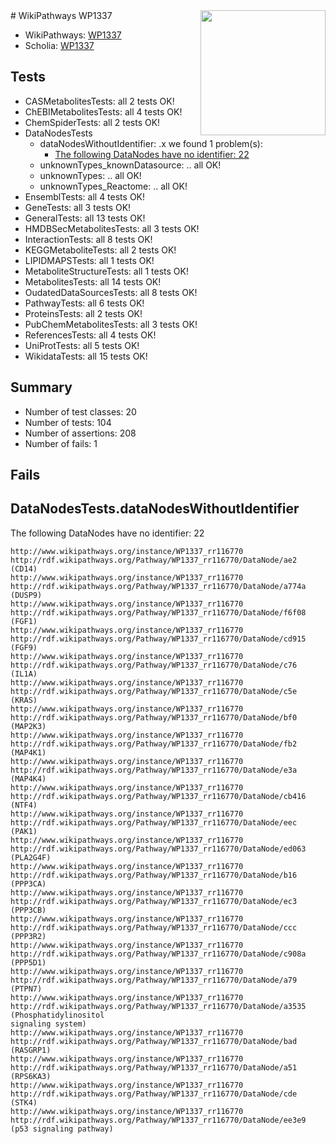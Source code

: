 <img style="float: right; width: 200px" src="https://upload.wikimedia.org/wikipedia/commons/thumb/8/83/Wplogo_with_text_500.png/640px-Wplogo_with_text_500.png" />
# WikiPathways WP1337

* WikiPathways: [WP1337](https://new.wikipathways.org/pathways/WP1337)
* Scholia: [WP1337](https://scholia.toolforge.org/wikipathways/WP1337)
## Tests
* CASMetabolitesTests: all 2 tests OK!
* ChEBIMetabolitesTests: all 4 tests OK!
* ChemSpiderTests: all 2 tests OK!
* DataNodesTests
    * dataNodesWithoutIdentifier: .x we found 1 problem(s):
        * [The following DataNodes have no identifier: 22](#8792c4b1)
    * unknownTypes_knownDatasource: .. all OK!
    * unknownTypes: .. all OK!
    * unknownTypes_Reactome: .. all OK!
* EnsemblTests: all 4 tests OK!
* GeneTests: all 3 tests OK!
* GeneralTests: all 13 tests OK!
* HMDBSecMetabolitesTests: all 3 tests OK!
* InteractionTests: all 8 tests OK!
* KEGGMetaboliteTests: all 2 tests OK!
* LIPIDMAPSTests: all 1 tests OK!
* MetaboliteStructureTests: all 1 tests OK!
* MetabolitesTests: all 14 tests OK!
* OudatedDataSourcesTests: all 8 tests OK!
* PathwayTests: all 6 tests OK!
* ProteinsTests: all 2 tests OK!
* PubChemMetabolitesTests: all 3 tests OK!
* ReferencesTests: all 4 tests OK!
* UniProtTests: all 5 tests OK!
* WikidataTests: all 15 tests OK!


## Summary

* Number of test classes: 20
* Number of tests: 104
* Number of assertions: 208
* Number of fails: 1

## Fails

<a name="8792c4b1" />

## DataNodesTests.dataNodesWithoutIdentifier

The following DataNodes have no identifier: 22
```
http://www.wikipathways.org/instance/WP1337_rr116770 http://rdf.wikipathways.org/Pathway/WP1337_rr116770/DataNode/ae2 (CD14)
http://www.wikipathways.org/instance/WP1337_rr116770 http://rdf.wikipathways.org/Pathway/WP1337_rr116770/DataNode/a774a (DUSP9)
http://www.wikipathways.org/instance/WP1337_rr116770 http://rdf.wikipathways.org/Pathway/WP1337_rr116770/DataNode/f6f08 (FGF1)
http://www.wikipathways.org/instance/WP1337_rr116770 http://rdf.wikipathways.org/Pathway/WP1337_rr116770/DataNode/cd915 (FGF9)
http://www.wikipathways.org/instance/WP1337_rr116770 http://rdf.wikipathways.org/Pathway/WP1337_rr116770/DataNode/c76 (IL1A)
http://www.wikipathways.org/instance/WP1337_rr116770 http://rdf.wikipathways.org/Pathway/WP1337_rr116770/DataNode/c5e (KRAS)
http://www.wikipathways.org/instance/WP1337_rr116770 http://rdf.wikipathways.org/Pathway/WP1337_rr116770/DataNode/bf0 (MAP2K3)
http://www.wikipathways.org/instance/WP1337_rr116770 http://rdf.wikipathways.org/Pathway/WP1337_rr116770/DataNode/fb2 (MAP4K1)
http://www.wikipathways.org/instance/WP1337_rr116770 http://rdf.wikipathways.org/Pathway/WP1337_rr116770/DataNode/e3a (MAP4K4)
http://www.wikipathways.org/instance/WP1337_rr116770 http://rdf.wikipathways.org/Pathway/WP1337_rr116770/DataNode/cb416 (NTF4)
http://www.wikipathways.org/instance/WP1337_rr116770 http://rdf.wikipathways.org/Pathway/WP1337_rr116770/DataNode/eec (PAK1)
http://www.wikipathways.org/instance/WP1337_rr116770 http://rdf.wikipathways.org/Pathway/WP1337_rr116770/DataNode/ed063 (PLA2G4F)
http://www.wikipathways.org/instance/WP1337_rr116770 http://rdf.wikipathways.org/Pathway/WP1337_rr116770/DataNode/b16 (PPP3CA)
http://www.wikipathways.org/instance/WP1337_rr116770 http://rdf.wikipathways.org/Pathway/WP1337_rr116770/DataNode/ec3 (PPP3CB)
http://www.wikipathways.org/instance/WP1337_rr116770 http://rdf.wikipathways.org/Pathway/WP1337_rr116770/DataNode/ccc (PPP3R2)
http://www.wikipathways.org/instance/WP1337_rr116770 http://rdf.wikipathways.org/Pathway/WP1337_rr116770/DataNode/c908a (PPP5D1)
http://www.wikipathways.org/instance/WP1337_rr116770 http://rdf.wikipathways.org/Pathway/WP1337_rr116770/DataNode/a79 (PTPN7)
http://www.wikipathways.org/instance/WP1337_rr116770 http://rdf.wikipathways.org/Pathway/WP1337_rr116770/DataNode/a3535 (Phosphatidylinositol
signaling system)
http://www.wikipathways.org/instance/WP1337_rr116770 http://rdf.wikipathways.org/Pathway/WP1337_rr116770/DataNode/bad (RASGRP1)
http://www.wikipathways.org/instance/WP1337_rr116770 http://rdf.wikipathways.org/Pathway/WP1337_rr116770/DataNode/a51 (RPS6KA3)
http://www.wikipathways.org/instance/WP1337_rr116770 http://rdf.wikipathways.org/Pathway/WP1337_rr116770/DataNode/cde (STK4)
http://www.wikipathways.org/instance/WP1337_rr116770 http://rdf.wikipathways.org/Pathway/WP1337_rr116770/DataNode/ee3e9 (p53 signaling pathway)
```

